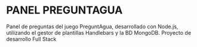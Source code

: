 # PANEL PREGUNTAGUA

Panel de preguntas del juego PreguntAgua, desarrollado con Node.js, utilizando el gestor de plantillas Handlebars y la BD MongoDB. Proyecto de desarrollo Full Stack
